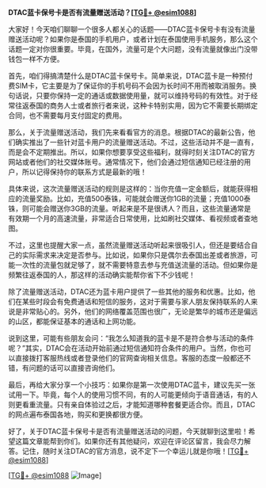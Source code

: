**DTAC蓝卡保号卡是否有流量赠送活动？[[TG💪+ @esim1088](https://t.me/s/esim1088)]**

大家好！今天咱们聊聊一个很多人都关心的话题——DTAC蓝卡保号卡有没有流量赠送活动呢？如果你是泰国的手机用户，或者计划在泰国使用手机服务，那么这个话题一定对你很重要。毕竟，在国外，流量可是个大问题，没有流量就像出门没带钱包一样不方便。

首先，咱们得搞清楚什么是DTAC蓝卡保号卡。简单来说，DTAC蓝卡是一种预付费SIM卡，它主要是为了保证你的手机号码不会因为长时间不用而被取消服务。换句话说，只要你保持一定的通话或数据使用量，就可以维持号码的有效性。对于经常往返泰国的商务人士或者旅行者来说，这种卡特别实用，因为它不需要长期绑定合同，也不需要每月支付固定的费用。

那么，关于流量赠送活动，我们先来看看官方的消息。根据DTAC的最新公告，他们确实推出了一些针对蓝卡用户的流量赠送活动。不过，这些活动并不是一直有，而是会不定期推出。所以，如果你想要享受这些福利，就得时刻关注DTAC的官方网站或者他们的社交媒体账号。通常情况下，他们会通过短信通知已经注册的用户，所以记得保持你的联系方式是最新的哦！

具体来说，这次流量赠送活动的规则是这样的：当你充值一定金额后，就能获得相应的流量奖励。比如，充值500泰铢，可能就会赠送你1GB的流量；充值1000泰铢，则可能会赠送你3GB的流量。听起来是不是很诱人？而且，这些流量通常是有效期一个月的高速流量，非常适合日常使用，比如刷社交媒体、看视频或者查地图。

不过，这里也提醒大家一点，虽然流量赠送活动听起来很吸引人，但还是要结合自己的实际需求来决定是否参与。比如说，如果你只是偶尔去泰国出差或者旅游，可能一次性的流量包就足够了，就不需要特意去参与充值送流量的活动。但如果你是频繁往返泰国的人，那这样的活动确实能帮你省下不少钱呢！

除了流量赠送活动，DTAC还为蓝卡用户提供了一些其他的服务和优惠。比如，他们在某些时段会有免费通话和短信的服务，这对于需要与家人朋友保持联系的人来说是非常贴心的。另外，他们的网络覆盖范围也很广，无论是繁华的城市还是偏远的山区，都能保证基本的通话和上网功能。

说到这里，可能有些朋友会问：“我怎么知道我的蓝卡是不是符合参与活动的条件呢？”其实，DTAC会在活动开始前通过短信通知符合条件的用户。当然，你也可以直接拨打客服热线或者登录他们的官网查询相关信息。客服的态度一般都还不错，有问题的话可以直接咨询他们。

最后，再给大家分享一个小技巧：如果你是第一次使用DTAC蓝卡，建议先买一张试用一下。毕竟，每个人的使用习惯不同，有的人可能更倾向于语音通话，有的人则更看重流量。只有亲自体验过之后，才能知道哪种套餐更适合你。而且，DTAC的网点遍布泰国各地，购买和更换都很方便。

好了，关于DTAC蓝卡保号卡是否有流量赠送活动的问题，今天就聊到这里啦！希望这篇文章能帮到你们。如果你还有其他疑问，欢迎在评论区留言，我会尽力解答。记住，随时关注DTAC的官方消息，说不定下一个幸运儿就是你哦！[[TG💪+ @esim1088](https://t.me/s/esim1088)]

[[TG💪+ @esim1088](https://t.me/s/esim1088) ![Image](https://i.postimg.cc/4NQfJmqS/Snipaste-2025-05-13-00-14-12.png)]